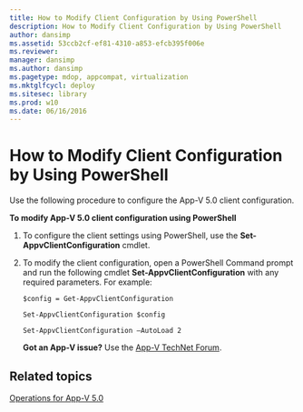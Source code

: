 ```yaml
---
title: How to Modify Client Configuration by Using PowerShell
description: How to Modify Client Configuration by Using PowerShell
author: dansimp
ms.assetid: 53ccb2cf-ef81-4310-a853-efcb395f006e
ms.reviewer: 
manager: dansimp
ms.author: dansimp
ms.pagetype: mdop, appcompat, virtualization
ms.mktglfcycl: deploy
ms.sitesec: library
ms.prod: w10
ms.date: 06/16/2016
---
```



# How to Modify Client Configuration by Using PowerShell


Use the following procedure to configure the App-V 5.0 client configuration.

**To modify App-V 5.0 client configuration using PowerShell**

1.  To configure the client settings using PowerShell, use the **Set-AppvClientConfiguration** cmdlet.

2.  To modify the client configuration, open a PowerShell Command prompt and run the following cmdlet **Set-AppvClientConfiguration** with any required parameters. For example:

    `$config = Get-AppvClientConfiguration`

    `Set-AppvClientConfiguration $config`

    `Set-AppvClientConfiguration –AutoLoad 2`

    **Got an App-V issue?** Use the [App-V TechNet Forum](https://social.technet.microsoft.com/Forums/home?forum=mdopappv).

## Related topics


[Operations for App-V 5.0](operations-for-app-v-50.md)

 

 





